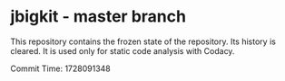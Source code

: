# jbigkit - master branch

This repository contains the frozen state of the repository.
Its history is cleared. It is used only for static code
analysis with Codacy.

Commit Time: 1728091348